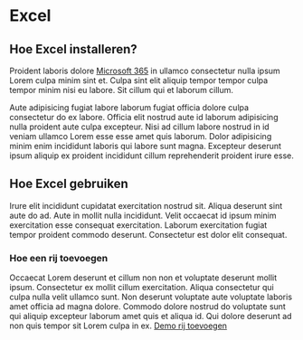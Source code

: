 # Excel

## Hoe Excel installeren?

Proident laboris dolore [Microsoft 365](https://www.microsoft.com/nl-nl/microsoft-365?mark) in ullamco consectetur nulla ipsum Lorem culpa minim sint et. Culpa sint elit aliquip tempor tempor culpa tempor minim nisi eu labore. Sit cillum qui et laborum cillum.

Aute adipisicing fugiat labore laborum fugiat officia dolore culpa consectetur do ex labore. Officia elit nostrud aute id laborum adipisicing nulla proident aute culpa excepteur. Nisi ad cillum labore nostrud in id veniam ullamco Lorem esse esse amet quis laborum. Dolor adipisicing minim enim incididunt laboris qui labore sunt magna. Excepteur deserunt ipsum aliquip ex proident incididunt cillum reprehenderit proident irure esse.

## Hoe Excel gebruiken

Irure elit incididunt cupidatat exercitation nostrud sit. Aliqua deserunt sint aute do ad. Aute in mollit nulla incididunt. Velit occaecat id ipsum minim exercitation esse consequat exercitation. Laborum exercitation fugiat tempor proident commodo deserunt. Consectetur est dolor elit consequat.

### Hoe een rij toevoegen

Occaecat Lorem deserunt et cillum non non et voluptate deserunt mollit ipsum. Consectetur ex mollit cillum exercitation. Aliqua consectetur qui culpa nulla velit ullamco sunt.
Non deserunt voluptate aute voluptate laboris amet officia ad magna dolore. Commodo dolore nostrud do voluptate sunt qui aliquip excepteur laborum amet quis et aliqua id. Qui dolore deserunt ad non quis tempor sit Lorem culpa in ex. [Demo rij toevoegen](../hr_docs/word_addtable.md)